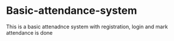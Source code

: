 # Basic-attendance-system
This is a basic attenadnce system with registration, login and mark attendance is done 
